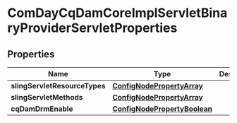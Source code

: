 

# ComDayCqDamCoreImplServletBinaryProviderServletProperties

## Properties

Name | Type | Description | Notes
------------ | ------------- | ------------- | -------------
**slingServletResourceTypes** | [**ConfigNodePropertyArray**](ConfigNodePropertyArray.md) |  |  [optional]
**slingServletMethods** | [**ConfigNodePropertyArray**](ConfigNodePropertyArray.md) |  |  [optional]
**cqDamDrmEnable** | [**ConfigNodePropertyBoolean**](ConfigNodePropertyBoolean.md) |  |  [optional]




